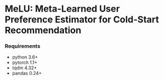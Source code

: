 # MeLU: Meta-Learned User Preference Estimator for Cold-Start Recommendation
### Requirements
- python 3.6+
- pytorch 1.1+
- tqdm 4.32+
- pandas 0.24+
